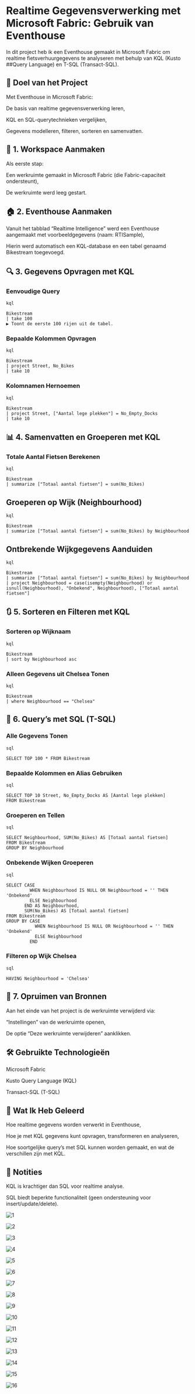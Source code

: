 # Realtime Gegevensverwerking met Microsoft Fabric: Gebruik van Eventhouse
In dit project heb ik een Eventhouse gemaakt in Microsoft Fabric om realtime fietsverhuurgegevens te analyseren met behulp van KQL (Kusto ##Query Language) en T-SQL (Transact-SQL).

## 🚀 Doel van het Project
Met Eventhouse in Microsoft Fabric:

De basis van realtime gegevensverwerking leren,

KQL en SQL-querytechnieken vergelijken,

Gegevens modelleren, filteren, sorteren en samenvatten.

## 📁 1. Workspace Aanmaken
Als eerste stap:

Een werkruimte gemaakt in Microsoft Fabric (die Fabric-capaciteit ondersteunt),

De werkruimte werd leeg gestart.

## 🏠 2. Eventhouse Aanmaken
Vanuit het tabblad “Realtime Intelligence” werd een Eventhouse aangemaakt met voorbeeldgegevens (naam: RTISample),

Hierin werd automatisch een KQL-database en een tabel genaamd Bikestream toegevoegd.

## 🔍 3. Gegevens Opvragen met KQL
### Eenvoudige Query
```
kql

Bikestream
| take 100
▶️ Toont de eerste 100 rijen uit de tabel.
```
### Bepaalde Kolommen Opvragen
```
kql

Bikestream
| project Street, No_Bikes
| take 10
```
### Kolomnamen Hernoemen
```
kql

Bikestream
| project Street, ["Aantal lege plekken"] = No_Empty_Docks
| take 10
```

## 📊 4. Samenvatten en Groeperen met KQL
### Totale Aantal Fietsen Berekenen
```
kql

Bikestream
| summarize ["Totaal aantal fietsen"] = sum(No_Bikes)
```
## Groeperen op Wijk (Neighbourhood)
```
kql

Bikestream
| summarize ["Totaal aantal fietsen"] = sum(No_Bikes) by Neighbourhood
```
## Ontbrekende Wijkgegevens Aanduiden
```
kql

Bikestream
| summarize ["Totaal aantal fietsen"] = sum(No_Bikes) by Neighbourhood
| project Neighbourhood = case(isempty(Neighbourhood) or isnull(Neighbourhood), "Onbekend", Neighbourhood), ["Totaal aantal fietsen"]
```

## 🔃 5. Sorteren en Filteren met KQL
### Sorteren op Wijknaam
```
kql

Bikestream
| sort by Neighbourhood asc
```

### Alleen Gegevens uit Chelsea Tonen
```
kql

Bikestream
| where Neighbourhood == "Chelsea"
```

## 🧩 6. Query’s met SQL (T-SQL)
### Alle Gegevens Tonen
```
sql

SELECT TOP 100 * FROM Bikestream
```

### Bepaalde Kolommen en Alias Gebruiken
```
sql

SELECT TOP 10 Street, No_Empty_Docks AS [Aantal lege plekken]
FROM Bikestream
```
### Groeperen en Tellen
```
sql

SELECT Neighbourhood, SUM(No_Bikes) AS [Totaal aantal fietsen]
FROM Bikestream
GROUP BY Neighbourhood
```

### Onbekende Wijken Groeperen
```
sql

SELECT CASE
         WHEN Neighbourhood IS NULL OR Neighbourhood = '' THEN 'Onbekend'
         ELSE Neighbourhood
       END AS Neighbourhood,
       SUM(No_Bikes) AS [Totaal aantal fietsen]
FROM Bikestream
GROUP BY CASE
           WHEN Neighbourhood IS NULL OR Neighbourhood = '' THEN 'Onbekend'
           ELSE Neighbourhood
         END
```

### Filteren op Wijk Chelsea
```
sql

HAVING Neighbourhood = 'Chelsea'
```

## 🧹 7. Opruimen van Bronnen
Aan het einde van het project is de werkruimte verwijderd via:

“Instellingen” van de werkruimte openen,

De optie “Deze werkruimte verwijderen” aanklikken.

## 🛠️ Gebruikte Technologieën
Microsoft Fabric

Kusto Query Language (KQL)

Transact-SQL (T-SQL)

## 📌 Wat Ik Heb Geleerd
Hoe realtime gegevens worden verwerkt in Eventhouse,

Hoe je met KQL gegevens kunt opvragen, transformeren en analyseren,

Hoe soortgelijke query’s met SQL kunnen worden gemaakt, en wat de verschillen zijn met KQL.

## 📂 Notities
KQL is krachtiger dan SQL voor realtime analyse.

SQL biedt beperkte functionaliteit (geen ondersteuning voor insert/update/delete).


![1](./images/1.png)

![2](./images/2.png)

![3](./images/3.png)

![4](./images/4.png)

![5](./images/5.png)

![6](./images/6.png)

![7](./images/7.png)

![8](./images/8.png)

![9](./images/9.png)

![10](./images/10.png)

![11](./images/11.png)

![12](./images/12.png)

![13](./images/13.png)

![14](./images/14.png)

![15](./images/15.png)

![16](./images/16.png)